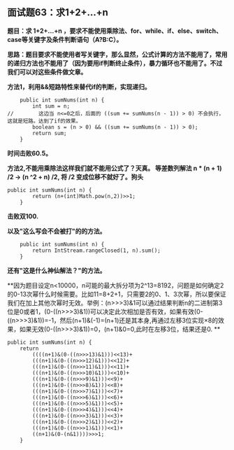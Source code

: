 ## 面试题63：求1+2+…+n
**题目：求 1+2+...+n ，要求不能使用乘除法、for、while、if、else、switch、case等关键字及条件判断语句（A?B:C）。**

**思路：题目要求不能使用者写关键字，那么显然，公式计算的方法不能用了，常用的递归方法也不能用了（因为要用if判断终止条件），暴力循环也不能用了。不过我们可以对这些条件做文章。**

**方法1，利用&&短路特性来替代if的判断，实现递归。**
```
	public int sumNums(int n) {
        int sum = n;
//        这边当 n<=0之后，后面的 ((sum += sumNums(n - 1)) > 0) 不会执行，这就是短路。达到了if的效果。
        boolean s = (n > 0) && ((sum += sumNums(n - 1)) > 0);
        return sum;
    }
```
**时间击败60.5。**

**方法2,不能用乘除法这样我们就不能用公式了？天真。 等差数列解法 n * (n + 1) /2 -> (n ^2 + n) /2, 将 /2 变成位移不就好了。狗头**
```
public int sumNums(int n) {
		return (n+(int)Math.pow(n,2))>>1;
    }
```
**击败双100.**

**以及"这么写会不会被打"的的方法。**
```
	public int sumNums(int n) {
		return IntStream.rangeClosed(1, n).sum();
    }
```

**还有"这是什么神仙解法？"的方法。**

**因为题目设定n<10000，n可能的最大拆分项为2^13=8192，问题是如何确定2的0-13次幂什么时候需要。比如11=8+2+1，只需要2的0、1、3次幂，所以要保证我们在加上其他次幂时无效。举例：(n>>>3)&1可以通过结果判断n的二进制第3位是0或者1，(0-((n>>>3)&1))可以决定此次相加是否有效，如果有效(0-((n>>>3)&1))=-1，然后(n+1)&(-1)=(n+1)还是其本身,再通过左移3位实现×8的效果，如果无效(0-((n>>>3)&1))=0，(n+1)&0=0,此时在左移3位，结果还是0.
**
```
public int sumNums(int n) {
	return
        ((((n+1)&(0-((n>>>13)&1)))<<13)+
        (((n+1)&(0-((n>>>12)&1)))<<12)+
        (((n+1)&(0-((n>>>11)&1)))<<11)+
        (((n+1)&(0-((n>>>10)&1)))<<10)+
        (((n+1)&(0-((n>>>9)&1)))<<9)+
        (((n+1)&(0-((n>>>8)&1)))<<8)+
        (((n+1)&(0-((n>>>7)&1)))<<7)+
        (((n+1)&(0-((n>>>6)&1)))<<6)+
        (((n+1)&(0-((n>>>5)&1)))<<5)+
        (((n+1)&(0-((n>>>4)&1)))<<4)+
        (((n+1)&(0-((n>>>3)&1)))<<3)+
        (((n+1)&(0-((n>>>2)&1)))<<2)+
        (((n+1)&(0-((n>>>1)&1)))<<1)+
        ((n+1)&(0-(n&1))))>>>1;
    }
```
